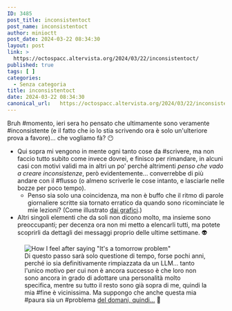 ```yaml
---
ID: 3485
post_title: inconsistentoct
post_name: inconsistentoct
author: minioctt
post_date: 2024-03-22 08:34:30
layout: post
link: >
  https://octospacc.altervista.org/2024/03/22/inconsistentoct/
published: true
tags: [ ]
categories:
  - Senza categoria
title: inconsistentoct
date: 2024-03-22 08:34:30
canonical_url:   https://octospacc.altervista.org/2024/03/22/inconsistentoct/
---
```

<!-- wp:paragraph -->
<p>Bruh #momento, ieri sera ho pensato che ultimamente sono veramente #inconsistente (e il fatto che io lo stia scrivendo ora è solo un'ulteriore prova a favore)... che vogliamo fà? 😶</p>
<!-- /wp:paragraph -->

<!-- wp:list -->
<ul><!-- wp:list-item -->
<li>Qui sopra mi vengono in mente ogni tanto cose da #scrivere, ma non faccio tutto subito come invece dovrei, e finisco per rimandare, in alcuni casi con motivi validi ma in altri un po' perché altrimenti <em>penso che vado a creare inconsistenze</em>, però evidentemente... converrebbe di più andare con il #flusso (o almeno scriverle le cose intanto, e lasciarle nelle bozze per poco tempo).<!-- wp:list -->
<ul><!-- wp:list-item -->
<li>Penso sia solo una coincidenza, ma non è buffo che il ritmo di parole giornaliere scritte sia tornato erratico da quando sono ricominciate le mie lezioni? (Come illustrato <a href="https://octospacc.altervista.org/dati-e-grafici-%f0%9f%93%8a%ef%b8%8f/">dai grafici</a>.)</li>
<!-- /wp:list-item --></ul>
<!-- /wp:list --></li>
<!-- /wp:list-item -->

<!-- wp:list-item -->
<li>Altri singoli elementi che da soli non dicono molto, ma insieme sono preoccupanti; per decenza ora non mi metto a elencarli tutti, ma potete scoprirli da dettagli dei messaggi proprio delle ultime settimane. 👽</li>
<!-- /wp:list-item --></ul>
<!-- /wp:list -->

<!-- wp:paragraph -->
<p></p>
<!-- /wp:paragraph -->

<!-- wp:image {"id":3487,"sizeSlug":"large","linkDestination":"none"} -->
<figure class="wp-block-image size-large"><img src="{{site.cdnurl}}/assets/uploads/2024/03/my-whisper7515729475235552388-320x384.jpg" alt="How I feel after saying &quot;It's a tomorrow problem&quot;" class="wp-image-3487"/><figcaption class="wp-element-caption">Di questo passo sarà solo questione di tempo, forse pochi anni, perché io sia definitivamente rimpiazzata da un LLM... tanto l'unico motivo per cui non è ancora successo è che loro non sono ancora in grado di adottare una personalità molto specifica, mentre su tutto il resto sono già sopra di me, quindi la mia #fine è vicinissima. Ma suppongo che anche questa mia #paura sia un #problema <a href="https://pin.it/6UyTDyWX8">del domani, quindi...</a> 🤫</figcaption></figure>
<!-- /wp:image -->